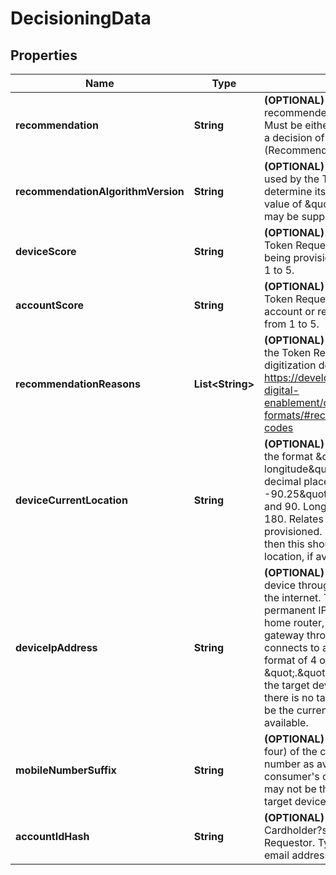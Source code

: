 

# DecisioningData


## Properties

| Name | Type | Description | Notes |
|------------ | ------------- | ------------- | -------------|
|**recommendation** | **String** | **(OPTIONAL)** Digitization decision recommended by the Token Requestor. Must be either APPROVED (Recommend a decision of Approved), DECLINED (Recommend a decision of Decline).  |  [optional] |
|**recommendationAlgorithmVersion** | **String** | **(OPTIONAL)** Version of the algorithm used by the Token Requestor to determine its recommendation. Must be a value of \&quot;01\&quot;. Other values may be supported in the future.  |  [optional] |
|**deviceScore** | **String** | **(OPTIONAL)** Score assigned by the Token Requestor for the target device being provisioned. Must be a value from 1 to 5.  |  [optional] |
|**accountScore** | **String** | **(OPTIONAL)** Score assigned by the Token Requestor for the consumer account or relationship. Must be a value from 1 to 5.  |  [optional] |
|**recommendationReasons** | **List&lt;String&gt;** | **(OPTIONAL)** Code indicating the reasons the Token Requestor is suggesting the digitization decision.  See table here - https://developer.mastercard.com/mdes-digital-enablement/documentation/code-and-formats/#recommendation-reason-codes  |  [optional] |
|**deviceCurrentLocation** | **String** | **(OPTIONAL)** Latitude and longitude in the format \&quot;(sign) latitude, (sign) longitude\&quot; with a precision of 2 decimal places.  Ex - \&quot;38.63, -90.25\&quot;  Latitude is between -90 and 90.  Longitude between -180 and 180. Relates to the target device being provisioned. If there is no target device, then this should be the current consumer location, if available.  |  [optional] |
|**deviceIpAddress** | **String** | **(OPTIONAL)** The IP address of the device through which the device reaches the internet. This may be a temporary or permanent IP address assigned to a home router, or the IP address of a gateway through which the device connects to a network. IPv4 address format of 4 octets separated by \&quot;.\&quot; Ex - 127.0.0.1 Relates to the target device being provisioned. If there is no target device, then this should be the current consumer IP address, if available.  |  [optional] |
|**mobileNumberSuffix** | **String** | **(OPTIONAL)** The last few digits (typically four) of the consumer&#39;s mobile phone number as available on file or on the consumer&#39;s current device, which may or may not be the mobile number of the target device being provisioned.  |  [optional] |
|**accountIdHash** | **String** | **(OPTIONAL)** SHA-256 hash of the Cardholder?s account ID with the Token Requestor. Typically expected to be an email address.  |  [optional] |



